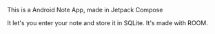 This is a Android Note App, made in Jetpack Compose

It let's you enter your note and store it in SQLite.
It's made with ROOM.
